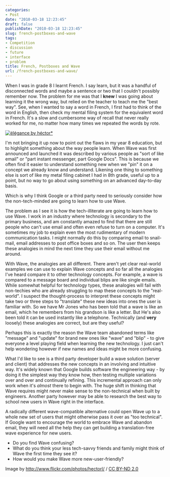 ```yaml
---
categories:
- Post
date: "2010-03-18 12:23:45"
draft: false
publishDate: "2010-03-18 12:23:45"
slug: french-postboxes-and-wave
tags:
- Competition
- discussion
- future
- interface
- problem
title: French, Postboxes and Wave
url: /french-postboxes-and-wave/
---
```

When I was in grade 8 I learnt French. I say learn, but it was a handful
of disconnected words and maybe a sentence or two that I couldn't
possibly remember now. The problem for me was that I **knew** I was
going about learning it the wrong way, but relied on the teacher to
teach me the "best way". See, when I wanted to say a word in French, I
first had to think of the word in English, then check my mental filing
system for the equivalent word in French. It's a slow and cumbersome way
of recall that never really worked for me, no matter how many times we
repeated the words by rote.

[![élégance by
héctor\*](//farm1.static.flickr.com/136/395285634_7158bef8fa.jpg)](http://www.flickr.com/photos/hectorl/395285634/)

I'm not bringing it up now to point out the flaws in my year 8
education, but to highlight something about the way people learn. When
Wave was first announced and launched it was described by various people
as "sort of like email" or "part instant messenger, part Google Docs".
This is because we often find it easier to understand something new when
we "pin" it on a concept we already know and understand. Likening one
thing to something else is sort of like my metal filing cabinet I had in
8th grade, useful up to a point, but no way to go about using something
on an advanced day-to-day basis.

Which is why I think Google or a third party need to seriously consider
how the non-tech-minded are going to learn how to use Wave.

The problem as I see it is how the tech-illiterate are going to learn
how to use Wave. I work in an industry where technology is secondary to
the primary business, and am constantly amazed to find that there are
still people who can't use email and often even refuse to turn on a
computer. It's sometimes my job to explain even the most rudimentary of
modern communication tasks. I might normally do this by comparing email
to snail-mail, email addresses to post office boxes and so on. The user
then keeps these analogies in mind the next time they use their email
without me around.

With Wave, the analogies are all different. There aren't yet clear
real-world examples we can use to explain Wave concepts and so far all
the analogies I've heard compare it to other technology concepts. For
example, a wave is compared to a message board and individual blips are
like single emails. While somewhat helpful for technology types, these
analogies will fail with non-techies who are already struggling to map
these concepts to the "real-world". I suspect the thought-process to
interpret these concepts might take two or three steps to "translate"
these new ideas into ones the user is familiar with. So we have Mr Jones
who has been told that a wave is like an email, which he remembers from
his grandson is like a letter. But He's also been told it can be used
instantly like a telephone. Technically (and **very** loosely) these
analogies are correct, but are they useful?

Perhaps this is exactly the reason the Wave team abandoned terms like
"message" and "update" for brand new ones like "wave" and "blip" - to
give everyone a level playing field when learning the new technology. I
just can't help wondering however if new names and ideas might be more
confusing.

What I'd like to see is a third party developer build a wave solution
(server and client) that addresses the new concepts in an involving and
intuitive way. It's widely known that Google builds software the
engineering way - by doing it the simplest way they know how, then
testing multiple variations over and over and continually refining. This
incremental approach can only work when it's *almost* there to begin
with. The huge shift in thinking that Wave requires might never make
sense to the non-technical when built by engineers. Another party
however may be able to research the best way to school new users in Wave
right in the interface.

A radically different wave-compatible alternative could open Wave up to
a whole new set of users that might otherwise pass it over as "too
technical". If Google want to encourage the world to embrace Wave and
abandon email, they will need all the help they can get building a
translation-free wave experience for new users.

-   Do you find Wave confusing?
-   What do you think your less tech-savvy friends and family might
    think of Wave the first time they see it?
-   How would you make Wave more new-user-friendly?

Image by <span cc="http://creativecommons.org/ns#"
about="http://www.flickr.com/photos/hectorl/395285634/"><http://www.flickr.com/photos/hectorl/>
/ [CC BY-ND 2.0](http://creativecommons.org/licenses/by-nd/2.0/)</span>